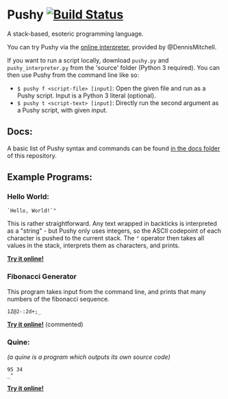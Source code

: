 # Pushy  [![Build Status](https://travis-ci.org/FTcode/Pushy.svg?branch=master)](https://travis-ci.org/FTcode/Pushy)

A stack-based, esoteric programming language.

You can try Pushy via the [online interpreter](https://tio.run/nexus/pushy), provided by @DennisMitchell.

If you want to run a script locally, download `pushy.py` and `pushy_interpreter.py` from the 'source' folder (Python 3 required). You can then use Pushy from the command line like so:

 - `$ pushy f <script-file> [input]`: Open the given file and run as a Pushy script. Input is a Python 3 literal (optional).
 - `$ pushy t <script-text> [input]`: Directly run the second argument as a Pushy script, with given input.

## Docs:

A basic list of Pushy syntax and commands can be found [in the docs folder](https://github.com/FTcode/Pushy/blob/master/docs/commands.md) of this repository.

## Example Programs:

### Hello World:

    `Hello, World!`"
    
This is rather straightforward. Any text wrapped in backticks is interpreted as a "string" - but Pushy only uses integers, so the ASCII codepoint of each character is pushed to the current stack. The `"` operator then takes all values in the stack, interprets them as characters, and prints.

[**Try it online!**](https://tio.run/nexus/pushy#@5/gkZqTk6@jEJ5flJOimKD0/z8A)

### Fibonacci Generator

This program takes input from the command line, and prints that many numbers of the fibonacci sequence.

    1Z@2-:2d+;_

[**Try it online!**](https://tio.run/nexus/pushy#LY8xT8QwDIX3/Io3guihtmNZWBhYDsQIh1AuzbURqV0lzqH79SVp68WW/ez3eTnhPcXxhjnwEPQEYQyWbNBiIaPFxYUoOOZ8ZtLGOFCazjbER6Wwxgmv0@ydcdLB0ZwELoIJUbT5Vc3npikuaKCpR62e98UPe82X7CatcHPW944GfNUVmgr0rdpDtyqPhxbiJhvRc4c7GbOHYYqptOheoe0fig6bUSHPM/BlLb3OP7S4ap9sVE@7@0tm8cyz@tkbb0kK/t/IfmdSWJalqf8B) (commented)

### Quine:

_(a quine is a program which outputs its own source code)_

    95 34
    _"
    
[**Try it online!**](https://tio.run/nexus/pushy#@29pqmBswhWvxPX/PwA)

